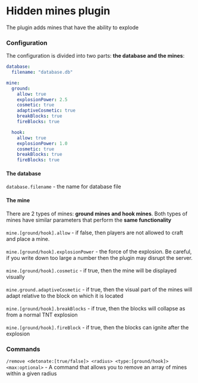 # Hidden mines plugin 
The plugin adds mines that have the ability to explode

### Configuration
The configuration is divided into two parts: **the database and the mines**:
```yml
database:
  filename: "database.db"

mine:
  ground:
    allow: true
    explosionPower: 2.5
    cosmetic: true
    adaptiveCosmetic: true
    breakBlocks: true
    fireBlocks: true

  hook:
    allow: true
    explosionPower: 1.0
    cosmetic: true
    breakBlocks: true
    fireBlocks: true
```
#### The database
`database.filename` - the name for database file

#### The mine
There are 2 types of mines: **ground mines and hook mines**. Both types of mines have similar parameters that perform the **same functionality**
<br><br>
`mine.[ground/hook].allow` - if false, then players are not allowed to craft and place a mine.
<br><br>
`mine.[ground/hook].explosionPower` - the force of the explosion. Be careful, if you write down too large a number then the plugin may disrupt the server.
<br><br>
`mine.[ground/hook].cosmetic` - if true, then the mine will be displayed visually
<br><br>
`mine.ground.adaptiveCosmetic` - if true, then the visual part of the mines will adapt relative to the block on which it is located
<br><br>
`mine.[ground/hook].breakBlocks` - if true, then the blocks will collapse as from a normal TNT explosion
<br><br>
`mine.[ground/hook].fireBlock` - if true, then the blocks can ignite after the explosion

### Commands
`/remove <detonate:[true/false]> <radius> <type:[ground/hook]> <max:optional>` - A command that allows you to remove an array of mines within a given radius